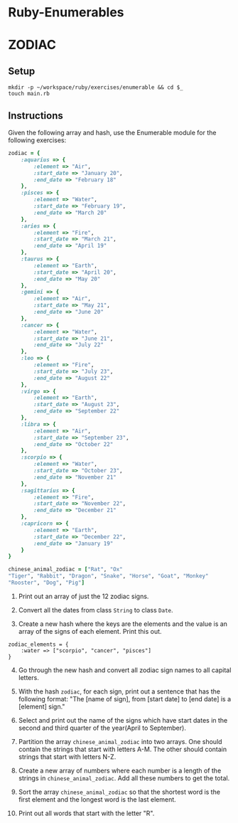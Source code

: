 # Ruby-Enumerables
# ZODIAC

## Setup

```
mkdir -p ~/workspace/ruby/exercises/enumerable && cd $_
touch main.rb
```

## Instructions

Given the following array and hash, use the Enumerable module for the following exercises:

```ruby
zodiac = {
    :aquarius => {
        :element => "Air",
        :start_date => "January 20",
        :end_date => "February 18"
    },
    :pisces => {
        :element => "Water",
        :start_date => "February 19",
        :end_date => "March 20"
    },
    :aries => {
        :element => "Fire",
        :start_date => "March 21",
        :end_date => "April 19"
    },
    :taurus => {
        :element => "Earth",
        :start_date => "April 20",
        :end_date => "May 20"
    },
    :gemini => {
        :element => "Air",
        :start_date => "May 21",
        :end_date => "June 20"
    },
    :cancer => {
        :element => "Water",
        :start_date => "June 21",
        :end_date => "July 22"
    },
    :leo => {
        :element => "Fire",
        :start_date => "July 23",
        :end_date => "August 22"
    },
    :virgo => {
        :element => "Earth",
        :start_date => "August 23",
        :end_date => "September 22"
    },
    :libra => {
        :element => "Air",
        :start_date => "September 23",
        :end_date => "October 22"
    },
    :scorpio => {
        :element => "Water",
        :start_date => "October 23",
        :end_date => "November 21"
    },
    :sagittarius => {
        :element => "Fire",
        :start_date => "November 22",
        :end_date => "December 21"
    },
    :capricorn => {
        :element => "Earth",
        :start_date => "December 22",
        :end_date => "January 19"
    }
}

chinese_animal_zodiac = ["Rat", "Ox"
"Tiger", "Rabbit", "Dragon", "Snake", "Horse", "Goat", "Monkey"
"Rooster", "Dog", "Pig"]

```

1. Print out an array of just the 12 zodiac signs.

2. Convert all the dates from class `String` to class `Date`.

3. Create a new hash where the keys are the elements and the value is an array of the signs of each element. Print this out.

```
zodiac_elements = {
    :water => ["scorpio", "cancer", "pisces"]
}
```

4. Go through the new hash and convert all zodiac sign names to all capital letters.

5. With the hash `zodiac`, for each sign, print out a sentence that has the following format: "The [name of sign], from [start date] to [end date] is a [element] sign."

6. Select and print out the name of the signs which have start dates in the second and third quarter of the year(April to September).

7. Partition the array `chinese_animal_zodiac` into two arrays. One should contain the strings that start with letters A-M. The other should contain strings that start with letters N-Z.

8. Create a new array of numbers where each number is a length of the strings in `chinese_animal_zodiac`. Add all these numbers to get the total.

9. Sort the array `chinese_animal_zodiac` so that the shortest word is the first element and the longest word is the last element.

10. Print out all words that start with the letter "R".
